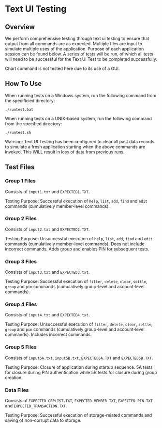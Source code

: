 # Text UI Testing

## Overview

We perform comprehensive testing through text ui testing to ensure that output from all commands are as expected. Multiple files are input to simulate multiple uses of the application. Purpose of each application session can be found below. A series of tests will be run, of which all tests will need to be successful for the Text UI Test to be completed successfully.

Chart command is not tested here due to its use of a GUI.

## How To Use

When running tests on a Windows system, run the following command from the specificied directory:
```
./runtest.bat
```

When running tests on a UNIX-based system, run the following command from the specified directory:
```
./runtest.sh
```

Warning: Text UI Testing has been configured to clear all past data records to simulate a fresh application starting when the above commands are invoked. This WILL result in loss of data from previous runs.

## Test Files

### Group 1 Files

Consists of `input1.txt` and `EXPECTED1.TXT`.

Testing Purpose: Successful execution of `help`, `list`, `add`, `find` and `edit` commands (cumulatively member-level commands).

### Group 2 Files

Consists of `input2.txt` and `EXPECTED2.TXT`.

Testing Purpose: Unsuccessful execution of `help`, `list`, `add`, `find` and `edit` commands (cumulatively member-level commands). Does not include incorrect commands. Adds group and enables PIN for subsequent tests.

### Group 3 Files

Consists of `input3.txt` and `EXPECTED3.txt`.

Testing Purpose: Successful execution of `filter`, `delete`, `clear`, `settle`, `group` and `pin` commands (cumulatively group-level and account-level commands).

### Group 4 Files

Consists of `input4.txt` and `EXPECTED4.txt`.

Testing Purpose: Unsuccessful execution of `filter`, `delete`, `clear`, `settle`, `group` and `pin` commands (cumulatively group-level and account-level commands). Includes incorrect commands.

### Group 5 Files

Consists of `input5A.txt`, `input5B.txt`, `EXPECTED5A.TXT` and `EXPECTED5B.TXT`.

Testing Purpose: Closure of application during startup sequence. 5A tests for closure during PIN authentication while 5B tests for closure during group creation.

### Data Files

Consists of `EXPECTED_GRPLIST.TXT`, `EXPECTED_MEMBER.TXT`, `EXPECTED_PIN.TXT` and `EXPECTED_TRANSACTION.TXT`.

Testing Purpose: Successful execution of storage-related commands and saving of non-corrupt data to storage.
